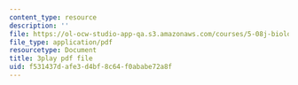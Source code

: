 ```yaml
---
content_type: resource
description: ''
file: https://ol-ocw-studio-app-qa.s3.amazonaws.com/courses/5-08j-biological-chemistry-ii-spring-2016/f531437dafe3d4bf8c64f0ababe72a8f_EHtOYlvWE6k.pdf
file_type: application/pdf
resourcetype: Document
title: 3play pdf file
uid: f531437d-afe3-d4bf-8c64-f0ababe72a8f
---
```

